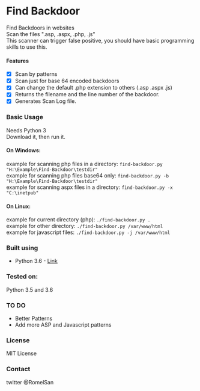 # Find Backdoor
Find Backdoors in websites    
Scan the files ".asp, .aspx, .php, .js"    
This scanner can trigger false positive, you should have basic programming skills to use this.

#### Features
- [x] Scan by patterns
- [x] Scan just for base 64 encoded backdoors
- [x] Can change the default .php extension to others (.asp .aspx .js)
- [x] Returns the filename and the line number of the backdoor.
- [x] Generates Scan Log file.

### Basic Usage
Needs Python 3  
Download it, then run it.  
  
#### On Windows:  
example for scanning php files in a directory: `find-backdoor.py "H:\Example\Find-Backdoor\testdir"`  
example for scanning php files base64 only: `find-backdoor.py -b "H:\Example\Find-Backdoor\testdir"`  
example for scanning aspx files in a directory: `find-backdoor.py -x "C:\inetpub"`
#### On Linux:  
example for current directory (php): `./find-backdoor.py .`    
example for other directory: `./find-backdoor.py /var/www/html`    
example for javascript files: `./find-backdoor.py -j /var/www/html`    

### Built using
* Python 3.6 - [Link](https://www.python.org/)

### Tested on:
Python 3.5 and 3.6

### TO DO
- Better Patterns
- Add more ASP and Javascript patterns

### License
MIT License

### Contact
twitter @RomelSan
